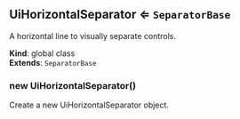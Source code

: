 <a name="UiHorizontalSeparator"></a>

## UiHorizontalSeparator ⇐ <code>SeparatorBase</code>
A horizontal line to visually separate controls.

**Kind**: global class  
**Extends**: <code>SeparatorBase</code>  
<a name="new_UiHorizontalSeparator_new"></a>

### new UiHorizontalSeparator()
Create a new UiHorizontalSeparator object.

